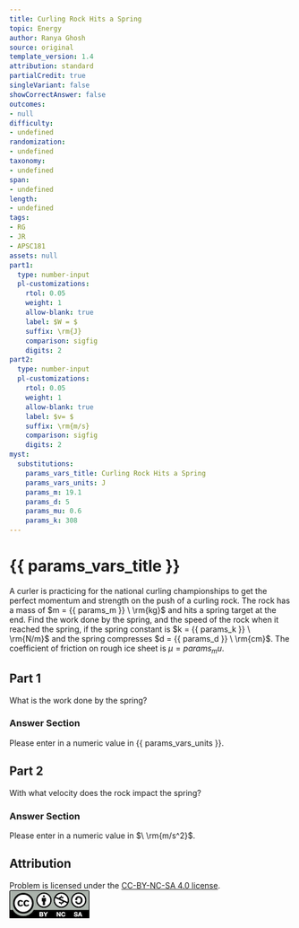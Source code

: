 ```yaml
---
title: Curling Rock Hits a Spring
topic: Energy
author: Ranya Ghosh
source: original
template_version: 1.4
attribution: standard
partialCredit: true
singleVariant: false
showCorrectAnswer: false
outcomes:
- null
difficulty:
- undefined
randomization:
- undefined
taxonomy:
- undefined
span:
- undefined
length:
- undefined
tags:
- RG
- JR
- APSC181
assets: null
part1:
  type: number-input
  pl-customizations:
    rtol: 0.05
    weight: 1
    allow-blank: true
    label: $W = $
    suffix: \rm{J}
    comparison: sigfig
    digits: 2
part2:
  type: number-input
  pl-customizations:
    rtol: 0.05
    weight: 1
    allow-blank: true
    label: $v= $
    suffix: \rm{m/s}
    comparison: sigfig
    digits: 2
myst:
  substitutions:
    params_vars_title: Curling Rock Hits a Spring
    params_vars_units: J
    params_m: 19.1
    params_d: 5
    params_mu: 0.6
    params_k: 308
---
```

# {{ params_vars_title }}
A curler is practicing for the national curling championships to get the perfect momentum and strength on the push of a curling rock. The rock has a mass of $m = {{ params_m }} \ \rm{kg}$ and hits a spring target at the end. Find the work done by the spring, and the speed of the rock when it reached the spring, if the spring constant is $k = {{ params_k }} \ \rm{N/m}$ and the spring compresses $d = {{ params_d }} \ \rm{cm}$. The coefficient of friction on rough ice sheet is $\mu = {{ params_mu }}$.

## Part 1

What is the work done by the spring?

### Answer Section

Please enter in a numeric value in {{ params_vars_units }}.

## Part 2

With what velocity does the rock impact the spring?

### Answer Section

Please enter in a numeric value in $\ \rm{m/s^2}$.

## Attribution

Problem is licensed under the [CC-BY-NC-SA 4.0 license](https://creativecommons.org/licenses/by-nc-sa/4.0/).<br> ![The Creative Commons 4.0 license requiring attribution-BY, non-commercial-NC, and share-alike-SA license.](https://raw.githubusercontent.com/firasm/bits/master/by-nc-sa.png)